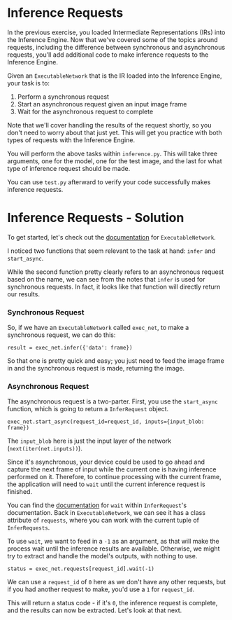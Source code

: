 # Inference Requests

In the previous exercise, you loaded Intermediate Representations (IRs) into the Inference
Engine. Now that we've covered some of the topics around requests, including the difference
between synchronous and asynchronous requests, you'll add additional code to make
inference requests to the Inference Engine.

Given an `ExecutableNetwork` that is the IR loaded into the Inference Engine, your task is to:

1. Perform a synchronous request
2. Start an asynchronous request given an input image frame
3. Wait for the asynchronous request to complete

Note that we'll cover handling the results of the request shortly, so you don't need to worry
about that just yet. This will get you practice with both types of requests with the Inference
Engine.

You will perform the above tasks within `inference.py`. This will take three arguments,
one for the model, one for the test image, and the last for what type of inference request
should be made.

You can use `test.py` afterward to verify your code successfully makes inference requests.

# Inference Requests - Solution

To get started, let's check out the [documentation](https://docs.openvinotoolkit.org/latest/classie__api_1_1ExecutableNetwork.html) for `ExecutableNetwork`.

I noticed two functions that seem relevant to the task at hand: `infer` and `start_async`.

While the second function pretty clearly refers to an asynchronous request based on the name, 
we can see from the notes that `infer` is used for synchronous requests. In fact, it looks like 
that function will directly return our results.

### Synchronous Request

So, if we have an `ExecutableNetwork` called `exec_net`, to make a synchronous request, 
we can do this:

```
result = exec_net.infer({'data': frame})
```

So that one is pretty quick and easy; you just need to feed the image frame in and the
synchronous request is made, returning the image.

### Asynchronous Request

The asynchronous request is a two-parter. First, you use the `start_async` function, which is
going to return a `InferRequest` object. 

```
exec_net.start_async(request_id=request_id, inputs={input_blob: frame})
```

The `input_blob` here is just the input layer of the network (`next(iter(net.inputs))`).

Since it's asynchronous, your device could be used to go ahead and capture the next frame 
of input while the current one is having inference performed on it. Therefore, to continue 
processing with the current frame, the application will need to `wait` until the current inference 
request is finished.

You can find the [documentation](https://docs.openvinotoolkit.org/latest/classie__api_1_1InferRequest.html) for `wait`
within `InferRequest`'s documentation. Back in `ExecutableNetwork`, we can see it has
a class attribute of `requests`, where you can work with the current tuple of `InferRequests`.

To use `wait`, we want to feed in a `-1` as an argument, as that will make the process wait
until the inference results are available. Otherwise, we might try to extract and handle the
model's outputs, with nothing to use.

```
status = exec_net.requests[request_id].wait(-1)
```

We can use a `request_id` of `0` here as we don't have any other requests, but if you had
another request to make, you'd use a `1` for `request_id`. 

This will return a status code - if it's `0`, the inference request is complete, and the results
can now be extracted. Let's look at that next.
